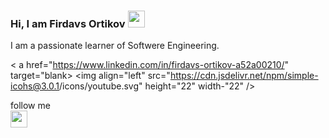 ### Hi, I am Firdavs Ortikov <img src="https://media.giphy.com/media/hvRJCLFzcasrR4ia7z/giphy.gif" width="27px">

I am a passionate learner of Softwere Engineering.

< a href="https://www.linkedin.com/in/firdavs-ortikov-a52a00210/" target="blank> <img align="left" src="https://cdn.jsdelivr.net/npm/simple-
icohs@3.0.1/icons/youtube.svg" height="22" width-"22" /></a>
 
follow me <br>
<a href="https://www.linkedin.com/in/firdavs-ortikov-a52a00210/" class="fa fa-linkedin"></a>
<img src="https://image.similarpng.com/very-thumbnail/2020/07/Linkedin-logo-transparent-PNG.png" width="27px">
